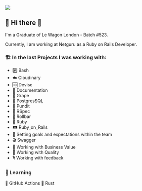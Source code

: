 ![](https://komarev.com/ghpvc/?username=GWiktorzak&color=blue&style=plastic&label=👁)
## 👋 Hi there 👋
I'm a Graduate of Le Wagon London - Batch #523. 

Currently, I am working at Netguru as a Ruby on Rails Developer.

### 🏗 In the last Projects I was working with:

- #️⃣ Bash     
- ☁️ Cloudinary                      
- 🆔 Devise                                  
- 📄 Documentation 
- 🍇 Grape 
- 🐘 PostgresSQL 
- 🔐 Pundit 
- 🧪 RSpec 
- 🎢 Rollbar 
- 💎 Ruby 
- 🛤 Ruby_on_Rails 
- 🎯 Setting goals and expectations within the team 
- 🎬 Swagger 
- 🗽 Working with Business Value 
- 🥇 Working with Quality 
- 🎙 Working with feedback

### 🧠 Learning
🌱 GitHub Actions
🌱 Rust
